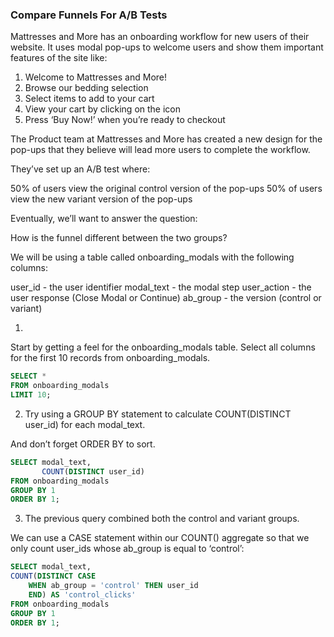 ### Compare Funnels For A/B Tests
Mattresses and More has an onboarding workflow for new users of their website. It uses modal pop-ups to welcome users and show them important features of the site like:

1. Welcome to Mattresses and More!
2. Browse our bedding selection
3. Select items to add to your cart
4. View your cart by clicking on the icon
5. Press ‘Buy Now!’ when you’re ready to checkout

The Product team at Mattresses and More has created a new design for the pop-ups that they believe will lead more users to complete the workflow.

They’ve set up an A/B test where:

50% of users view the original control version of the pop-ups
50% of users view the new variant version of the pop-ups

Eventually, we’ll want to answer the question:

How is the funnel different between the two groups?

We will be using a table called onboarding_modals with the following columns:

user_id - the user identifier
modal_text - the modal step
user_action - the user response (Close Modal or Continue)
ab_group - the version (control or variant)

1.
Start by getting a feel for the onboarding_modals table.
Select all columns for the first 10 records from onboarding_modals.

```sql
SELECT *
FROM onboarding_modals
LIMIT 10;
```

2. Try using a GROUP BY statement to calculate COUNT(DISTINCT user_id) for each modal_text.

And don’t forget ORDER BY to sort.

```sql
SELECT modal_text, 
       COUNT(DISTINCT user_id)
FROM onboarding_modals
GROUP BY 1
ORDER BY 1;
```

3. The previous query combined both the control and variant groups.

We can use a CASE statement within our COUNT() aggregate so that we only count user_ids whose ab_group is equal to ‘control’:

```sql
SELECT modal_text,
COUNT(DISTINCT CASE
    WHEN ab_group = 'control' THEN user_id
    END) AS 'control_clicks'
FROM onboarding_modals
GROUP BY 1
ORDER BY 1;
```









